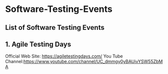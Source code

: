 # Software-Testing-Events
## List of Software Testing Events
## 1. Agile Testing Days

Official Web Site: https://agiletestingdays.com/
You Tube Channel:https://www.youtube.com/channel/UC_dmmgy0yBAUivYSW55ZbMA

